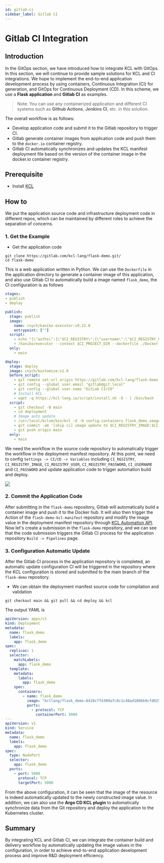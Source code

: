 ```yaml
---
id: gitlab-ci
sidebar_label: Gitlab CI
---
```


# Gitlab CI Integration

## Introduction

In the GitOps section, we have introduced how to integrate KCL with GitOps. In this section, we will continue to provide sample solutions for KCL and CI integrations. We hope to implement the end-to-end application development process by using containers, Continuous Integration (CI) for generation, and GitOps for Continuous Deployment (CD). In this scheme, we use a **Flask application** and **Gitlab CI** as examples.

> Note: You can use any containerized application and different CI systems such as **Github Actions**, **Jenkins CI**, etc. in this solution.

The overall workflow is as follows:

+ Develop application code and submit it to the Gitlab repository to trigger CI.
+ Gitlab generate container images from application code and push them to the `docker.io` container registry.
+ Gitlab CI automatically synchronizes and updates the KCL manifest deployment file based on the version of the container image in the docker.io container registry.

## Prerequisite

+ Install [KCL](https://kcl-lang.io/docs/user_docs/getting-started/install)

## How to

We put the application source code and infrastructure deployment code in different repos, which can be maintained by different roles to achieve the separation of concerns.

### 1. Get the Example

+ Get the application code

```shell
git clone https://gitlab.com/kcl-lang/flask-demo.git/
cd flask-demo
```

This is a web application written in Python. We can use the `Dockerfile` in the application directory to generate a container image of this application, and also use Gitlab CI to automatically build a image named `flask_demo`, the CI configuration is as follows

```yaml
stages:
- publish
- deploy

publish:
  stage: publish
  image:
    name: cnych/kaniko-executor:v0.22.0
    entrypoint: [""]
  script:
    - echo "{\"auths\":{\"$CI_REGISTRY\":{\"username\":\"$CI_REGISTRY_USER\",\"password\":\"$CI_REGISTRY_PASSWORD\"}}}" > /kaniko/.docker/config.json
    - /kaniko/executor --context $CI_PROJECT_DIR --dockerfile ./Dockerfile --destination $CI_REGISTRY_IMAGE:$CI_COMMIT_SHA
  only:
    - main

deploy:
  stage: deploy
  image: cnych/kustomize:v1.0
  before_script:
    - git remote set-url origin https://gitlab.com/kcl-lang/flask-demo
    - git config --global user.email "gitlab@git.local"
    - git config --global user.name "GitLab CI/CD"
    # Install KCL
    - wget -q https://kcl-lang.io/script/install.sh -O - | /bin/bash
  script:
    - git checkout -B main
    - cd deployment
    # Image auto update
    - /usr/local/kclvm/bin/kcl -d -O config.containers.flask_demo.image="$CI_REGISTRY_IMAGE:$CI_COMMIT_SHORT_SHA"
    - git commit -am '[skip ci] image update to $CI_REGISTRY_IMAGE:$CI_COMMIT_SHORT_SHA'
    - git push origin main
  only:
    - main
```

We need the workflow in the source code repository to automatically trigger the workflow in the deployment manifest repository. At this point, we need to config `Settings -> CI/CD -> Variables` including `CI_REGISTRY`, `CI_REGISTRY_IMAGE`, `CI_REGISTRY_USER`, `CI_REGISTRY_PASSWORD`, `CI_USERNAME` and `CI_PASSWORD` and update application code to trigger automation build and deploy.

![](/img/docs/user_docs/guides/ci-integration/gitlab-ci-variables.jpg)

### 2. Commit the Application Code

After submitting in the `flask-demo` repository, Gitlab will automatically build a container image and push it to the Docker hub. It will also then trigger the Action of the `flask-demo-kcl-manifest` repository and modify the image value in the deployment manifest repository through [KCL Automation API](/docs/user_docs/guides/automation). Now let's create a submission in the `flask-demo` repository, and we can see that the code submission triggers the Gitlab CI process for the application repository `Build -> Pipelines` page.

### 3. Configuration Automatic Update

After the Gitlab CI process in the application repository is completed, an automatic update configuration CI will be triggered in the repository where the KCL configuration is stored and submitted to the main branch of the `flask-demo` repository.

+ We can obtain the deployment manifest source code for compilation and validation

```shell
git checkout main && git pull && cd deploy && kcl
```

The output YAML is

```yaml
apiVersion: apps/v1
kind: Deployment
metadata:
  name: flask_demo
  labels:
    app: flask_demo
spec:
  replicas: 1
  selector:
    matchLabels:
      app: flask_demo
  template:
    metadata:
      labels:
        app: flask_demo
    spec:
      containers:
        - name: flask_demo
          image: "kcllang/flask_demo:6428cff4309afc8c1c40ad180bb9cfd82546be3e"
          ports:
            - protocol: TCP
              containerPort: 5000
---
apiVersion: v1
kind: Service
metadata:
  name: flask_demo
  labels:
    app: flask_demo
spec:
  type: NodePort
  selector:
    app: flask_demo
  ports:
    - port: 5000
      protocol: TCP
      targetPort: 5000
```

From the above configuration, it can be seen that the image of the resource is indeed automatically updated to the newly constructed image value. In addition, we can also use the **Argo CD KCL plugin** to automatically synchronize data from the Git repository and deploy the application to the Kubernetes cluster.

## Summary

By integrating KCL and Gitlab CI, we can integrate the container build and delivery workflow by automatically updating the image values in the configuration, in order to achieve end-to-end application development process and improve R&D deployment efficiency.
